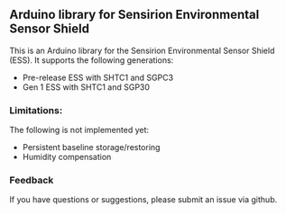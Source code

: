 ## Arduino library for Sensirion Environmental Sensor Shield

This is an Arduino library for the Sensirion Environmental Sensor
Shield (ESS). It supports the following generations:

- Pre-release ESS with SHTC1 and SGPC3
- Gen 1 ESS with SHTC1 and SGP30  

### Limitations:
The following is not implemented yet:

- Persistent baseline storage/restoring
- Humidity compensation

### Feedback
If you have questions or suggestions, please submit an issue via github.
